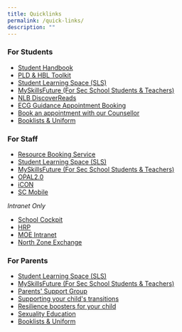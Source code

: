 ```yaml
---
title: Quicklinks
permalink: /quick-links/
description: ""
---
```

### For Students
*   [Student Handbook](https://for.edu.sg/wdlstudenthandbook)  
*   [PLD & HBL Toolkit](https://sites.google.com/moe.edu.sg/wdl-pld-toolkit-students/home)
*   [Student Learning Space (SLS)](http://learning.moe.edu.sg/)
*   [MySkillsFuture (For Sec School Students & Teachers)](https://www.myskillsfuture.gov.sg/content/student/en/secondary.html)
*   [NLB DiscoverReads](http://www.nlb.gov.sg/discovereads/)
*   [ECG Guidance Appointment Booking](https://go.gov.sg/wdlecg) 
*   [Book an appointment with our Counsellor](https://form.gov.sg/602f6a99cdb3880011704567)
*   [Booklists & Uniform](/resources/booklists-and-uniform/)

### For Staff
*   [Resource Booking Service](https://rbs.avero-tech.com/)
*   [Student Learning Space (SLS)](https://vle.learning.moe.edu.sg/login)
*   [MySkillsFuture (For Sec School Students & Teachers)](https://www.myskillsfuture.gov.sg/content/student/en/secondary.html)
*   [OPAL2.0](https://opal2.moe.edu.sg/)
*   [iCON](http://icon.moe.edu.sg/)
*   [SC Mobile](https://scmobile.moe.edu.sg/)

_Intranet Only_

*   [School Cockpit](https://schoolcockpit.moe.gov.sg/) 
*   [HRP](https://hrp.gov.sg/)
*   [MOE Intranet](http://intranet.moe.gov.sg/Pages/Home.aspx)
*   [North Zone Exchange](https://nzx.edu.sg/)

### For Parents

*   [Student Learning Space (SLS)](http://learning.moe.edu.sg/)
*   [MySkillsFuture (For Sec School Students & Teachers)](https://www.myskillsfuture.gov.sg/content/student/en/secondary.html)
*   [Parents' Support Group](https://www.facebook.com/wdlpsg/)
*   [Supporting your child's transitions](https://drive.google.com/file/d/1wrNuvriOYkJ1bVGsvGtMVfUIU2U25ozS/view?usp=sharing)
*   [Resilience boosters for your child](https://drive.google.com/file/d/1ZVekGuBmDjfSNj5tCxZfGfNsLdJOU8Hy/view?usp=sharing)
*   [Sexuality Education](/references/sexuality-education/)
*   [Booklists & Uniform](https://www.woodlandssec.moe.edu.sg/resources/booklists-and-uniform/)
